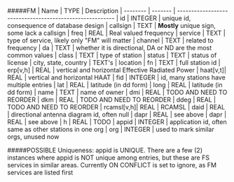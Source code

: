 #####FM
| Name     | TYPE    | Description
| -------- | ------- | --------------------------------------------------------
| id       | INTEGER | unique id, consequence of database design
| callsign | TEXT    | **Mostly** unique sign, some lack a callsign
| freq     | REAL    | Real valued frequency
| service  | TEXT    | type of service, likely only "FM" will matter
| channel  | TEXT    | related to frequency
| da       | TEXT    | whether it is directional, DA or ND are the most common values
| class    | TEXT    | type of station
| status   | TEXT    | status of license
| city, state, country    | TEXT's  | location
| fn       | TEXT    | full station id
| erp[v,h] | REAL    | vertical and horizontal Effective Radiated Power
| haat[v,t]| REAL    | vertical and horizontal HAAT
| fid      | INTEGER | id, many stations have multiple entries
| lat      | REAL    | latitude (in dd form)
| long     | REAL    | latitude (in dd form)
| name     | TEXT    | name of owner
| dmi      | REAL    | TODO AND NEED TO REORDER
| dkm      | REAL    | TODO AND NEED TO REORDER
| ddeg     | REAL    | TODO AND NEED TO REORDER
| rcamsl[v,h]| REAL  | RCAMSL
| daid     | REAL    | directional antenna diagram id, often null
| dapr     | REAL    | see above
| dapr     | REAL    | see above
| h        | REAL    | TODO
| appid    | INTEGER | application id, often same as other stations in one org
| org      | INTEGER | used to mark similar orgs, unused now

#####POSSIBLE Uniqueness:
appid is UNIQUE. There are a few (2) instances where appid is NOT unique among 
entries, but these are FS services in similar areas. Currently ON CONFLICT is set to ignore, as FM services are listed first














